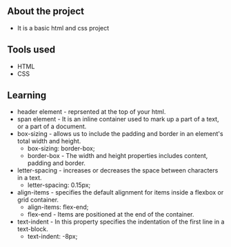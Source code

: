 ## About the project

* It is a basic html and css project

## Tools used

* HTML
* CSS

## Learning

* header element -  reprsented at the top of your html.
* span element - It is an inline container used to mark up a part of a text, or a part of a document.
* box-sizing - allows us to include the padding and border in an element's total width and height.
    * box-sizing: border-box;
    * border-box - The width and height properties includes content, padding and border.
* letter-spacing - increases or decreases the space between characters in a text.
    * letter-spacing: 0.15px;
* align-items - specifies the default alignment for items inside a flexbox or grid container.
    * align-items: flex-end;
    * flex-end - Items are positioned at the end of the container.
* text-indent - In this property specifies the indentation of the first line in a text-block.
    * text-indent: -8px;
